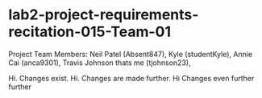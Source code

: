 # lab2-project-requirements-recitation-015-Team-01
Project Team Members:
Neil Patel (Absent847),
Kyle (studentKyle),
Annie Cai (anca9301),
Travis Johnson thats me (tjohnson23),





Hi. Changes exist.
Hi. Changes are made further.
Hi Changes even further further
